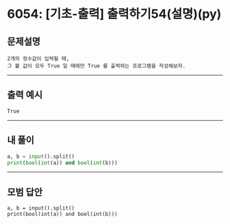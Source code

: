 # 6054: [기초-출력] 출력하기54(설명)(py)
## 문제설명
```
2개의 정수값이 입력될 때,
그 불 값이 모두 True 일 때에만 True 를 출력하는 프로그램을 작성해보자.
```
***
## 출력 예시
~~~
True
~~~
***
## 내 풀이
```python
a, b = input().split()
print(bool(int(a)) and bool(int(b)))

````
***
## 모범 답안
~~~pyhton
a, b = input().split()
print(bool(int(a)) and bool(int(b)))

~~~